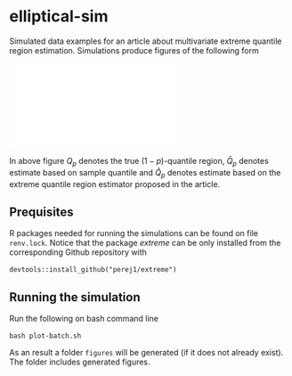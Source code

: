 # elliptical-sim

Simulated data examples for an article about multivariate extreme quantile
region estimation. Simulations produce figures of the following form

![image](figures/fig-n_5000-k_400-p_high-gamma_1.00.pdf)

In above figure $Q_p$ denotes the true $(1-p)$-quantile region, $\bar Q_p$
denotes estimate based on sample quantile and $\hat Q_p$ denotes estimate based
on the extreme quantile region estimator proposed in the article.

## Prequisites

R packages needed for running the simulations can be found on file `renv.lock`.
Notice that the package *extreme* can be only installed from the corresponding
Github repository with
```
devtools::install_github("perej1/extreme")
```

## Running the simulation

Run the following on bash command line
```
bash plot-batch.sh
```

As an result a folder `figures` will be generated (if it does not already
exist). The folder includes generated figures.
